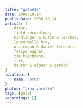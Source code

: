 ```yaml
---
title: "gala#36"
date: 2008-10-14
publishDate: 2008-10-14
artists: [
    dirac,
    field-recordings,
    kindlinger & kutin & lercher,
    laura mello	bra,
    ora cogan & daniel lercher,
    felipe wagner,
    tim blechmann,
    rrrr,
    daurer & eigner & gerold
]
location: {
    name: "brut"
}
photos: "tina vareško"
tags: [gala]
recordings: []
---
```

